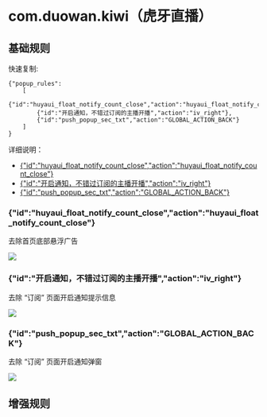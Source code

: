 # com.duowan.kiwi（虎牙直播）

## 基础规则

快速复制:
```
{"popup_rules":
    [
        {"id":"huyaui_float_notify_count_close","action":"huyaui_float_notify_count_close"},
        {"id":"开启通知，不错过订阅的主播开播","action":"iv_right"},
        {"id":"push_popup_sec_txt","action":"GLOBAL_ACTION_BACK"}
    ]
}
```
详细说明：
- [{"id":"huyaui_float_notify_count_close","action":"huyaui_float_notify_count_close"}](#idhuyaui_float_notify_count_closeactionhuyaui_float_notify_count_close)
- [{"id":"开启通知，不错过订阅的主播开播","action":"iv_right"}](#id开启通知不错过订阅的主播开播actioniv_right)
- [{"id":"push_popup_sec_txt","action":"GLOBAL_ACTION_BACK"}](#idpush_popup_sec_txtactionglobal_action_back)

### {"id":"huyaui_float_notify_count_close","action":"huyaui_float_notify_count_close"}
去除首页底部悬浮广告

![](./assets/首页底部悬浮广告.jpg)

### {"id":"开启通知，不错过订阅的主播开播","action":"iv_right"}
去除 “订阅” 页面开启通知提示信息

![](./assets/开启通知提示信息.jpg)

### {"id":"push_popup_sec_txt","action":"GLOBAL_ACTION_BACK"}
去除 “订阅” 页面开启通知弹窗

![](./assets/开启通知弹窗.jpg)

## 增强规则
